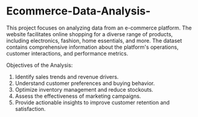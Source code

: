# Ecommerce-Data-Analysis-
This project focuses on analyzing data from an e-commerce platform. The website facilitates online shopping for a diverse range of products, including electronics, fashion, home essentials, and more. The dataset contains comprehensive information about the platform's operations, customer interactions, and performance metrics.


Objectives of the Analysis:
1. Identify sales trends and revenue drivers.
2. Understand customer preferences and buying behavior.
3. Optimize inventory management and reduce stockouts.
4. Assess the effectiveness of marketing campaigns.
5. Provide actionable insights to improve customer retention and satisfaction.
